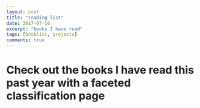 ```yaml
---
layout: post
title: "reading list"
date: 2017-07-16
excerpt: "books I have read"
tags: [booklist, projects]
comments: true
---
```


# Check out the books I have read this past year with a faceted classification page
